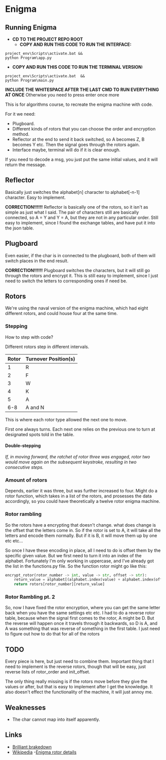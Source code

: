# Enigma  

## Running Enigma

- **CD TO THE PROJECT REPO ROOT**
  - **COPY AND RUN THIS CODE TO RUN THE INTERFACE:**
```
project_env\Scripts\activate.bat &&
python Program\app.py 

```
  - **COPY AND RUN THIS CODE TO RUN THE TERMINAL VERSION:**
```
project_env\Scripts\activate.bat  &&
python Program\main.py

```
**INCLUDE THE WHITESPACE AFTER THE LAST CMD TO RUN EVERYTHING AT ONCE**
Otherwise you need to press enter once more

This is for algorithms course, to recreate the enigma machine with code.

For it we need:

- Plugboard.
- Different kinds of rotors that you can choose the order and encryption method.
- Reflector at the end to send it back switched, so A becomes Z, B becomes Y etc. Then the signal goes through the rotors again.
- Interface maybe, terminal will do if it is clear enough.

If you need to decode a msg, you just put the same initial values, and it will return the message.

## Reflector

Basically just switches the alphabet[n] character to alphabet[-n-1] character. Easy to implement.

**CORRECTION!!!!!!**
Reflector is basically one of the rotors, so it isn't as simple as just what I said. The pair of characters still are basically connected, so A = Y and Y = A, but they are not in any particular order. Still easy to implement, since I found the exchange tables, and have put it into the json table.

## Plugboard

Even easier, if the char is in connected to the plugboard, both of them will switch places in the end result.

**CORRECTION!!!!!!**
Plugboard switches the characters, but it will still go through the rotors and encrypt it. This is still easy to implement, since I just need to switch the letters to corresponding ones if need be.

## Rotors

We're using the naval version of the enigma machine, which had eight different rotors, and could house four at the same time.

### Stepping

How to step with code?

Different rotors step in different intervals.

| Rotor | Turnover Position(s) |
| ----- | -------------------- |
| 1     | R                    |
| 2     | F                    |
| 3     | W                    |
| 4     | K                    |
| 5     | A                    |
| 6-8   | A and N              |

This is where each rotor type allowed the next one to move.

First one always turns. Each next one relies on the previous one to turn at designated spots told in the table. 

#### Double-stepping


*If, in moving forward, the ratchet of rotor three was engaged, rotor two would move again on the subsequent keystroke, resulting in two consecutive steps.*

### Amount of rotors

Depends, earlier it was three, but was further increased to four. Might do a rotor function, which takes in a list of the rotors, and prosesses the data accordingly, so you could have theoretically a twelve rotor enigma machine.

### Rotor rambling

So the rotors have a encrypting that doesn't change. what does change is the offset that the letters come in. So if the rotor is set to A, it will take all the letters and encode them normally. But if it is B, it will move them up by one etc etc... 

So once I have these encoding in place, all I need to do is offset them by the specific given value. But we first need to turn it into an index of the alphabet. Fortunately I'm only working in uppercase, and I've already got the list in the functions.py file. So the function rotor might go like this:

```python
encrypt_rotor(rotor_number -> int, value -> str, offset -> str):
    return_value = alphabet[(alphabet.index(value) + alphabet.index(offset)) % 26]
    return rotors[rotor_number][return_value] 
```

### Rotor Rambling pt. 2

So, now I have fixed the rotor encryption, where you can get the same letter back when you have the same settings etc etc. I had to do a reverse rotor table, because when the signal first comes to the rotor, A might be D. But the reverse will happen once it travels through it backwards, so D is A, and A was something that was reverse of something in the first table. I just need to figure out how to do that for all of the rotors

## TODO

Every piece is here, but just need to combine them. Important thing that I need to implement is the reverse rotors, though that will be easy, just reverse lists of rotor_order and init_offset.

The only thing really missing is if the rotors move before they give the values or after, but that is easy to implement after I get the knowledge. It also doesn't effect the functionality of the machine, it will just annoy me.


## Weaknesses

- The char cannot map into itself apparently.

## Links

- [Brilliant brakedown](https://brilliant.org/wiki/enigma-machine/)
- [Wikipedia](https://en.wikipedia.org/wiki/Enigma_machine#:~:text=The%20Enigma%20has%20an%20electromechanical,illuminated%20at%20each%20key%20press.)
-[Enigma rotor details](https://en.wikipedia.org/wiki/Enigma_rotor_details)
